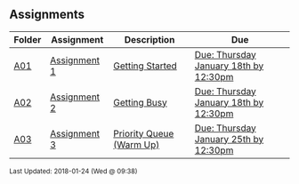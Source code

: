 ## Assignments
| Folder | Assignment | Description | Due|
 | ------------|------------|------------|------------|
 | [A01](./A03) | [ Assignment 1 ](./A03) | [ Getting Started](./A03) | [Due: Thursday January 18th by 12:30pm](./A03) |
 | [A02](./A03) | [ Assignment 2 ](./A03) | [ Getting Busy](./A03) | [Due: Thursday January 18th by 12:30pm](./A03) |
 | [A03](./A03) | [ Assignment 3 ](./A03) | [ Priority Queue (Warm Up)](./A03) | [Due: Thursday January 25th by 12:30pm](./A03) |

<sup>Last Updated: 2018-01-24 (Wed @ 09:38)</sup>